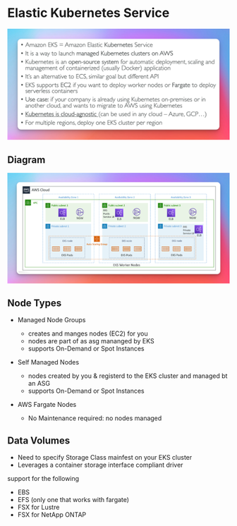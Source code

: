 # Elastic Kubernetes Service

![](./images/eks.png)

## Diagram

![](./images/eks-diagram.png)

## Node Types

- Managed Node Groups

  - creates and manges nodes (EC2) for you
  - nodes are part of as asg mananged by EKS
  - supports On-Demand or Spot Instances

- Self Managed Nodes

  - nodes created by you & registerd to the EKS cluster and managed bt an ASG
  - supports On-Demand or Spot Instances

- AWS Fargate Nodes
  - No Maintenance required: no nodes managed

## Data Volumes

- Need to specify Storage Class mainfest on your EKS cluster
- Leverages a container storage interface compliant driver

support for the following

- EBS
- EFS (only one that works with fargate)
- FSX for Lustre
- FSX for NetApp ONTAP
